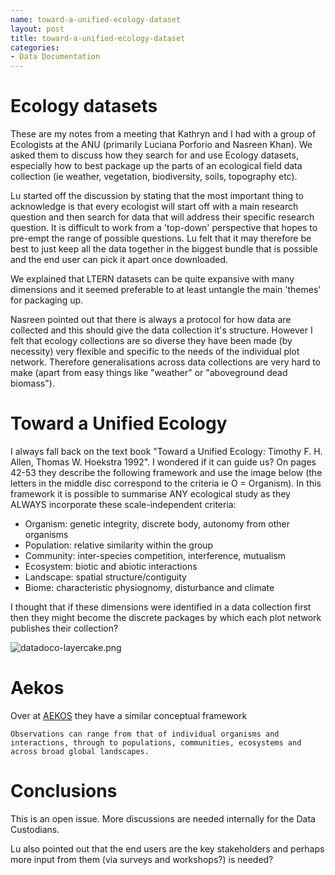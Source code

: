 ```yaml
---
name: toward-a-unified-ecology-dataset
layout: post
title: toward-a-unified-ecology-dataset
categories:
- Data Documentation
---
```


# Ecology datasets
These are my notes from a meeting that Kathryn and I had with a group of Ecologists at the ANU (primarily Luciana Porforio and Nasreen Khan).  We asked them to discuss how they search for and use Ecology datasets, especially how to best package up the parts of an ecological field data collection (ie weather, vegetation, biodiversity, soils, topography etc).

Lu started off the discussion by stating that the most important thing to acknowledge is that every ecologist will start off with a main research question and then search for data that will address their specific research question.  It is difficult to work from a 'top-down' perspective that hopes to pre-empt the range of possible questions.  Lu felt that it may therefore be best to just keep all the data together in the biggest bundle that is possible and the end user can pick it apart once downloaded.  

We explained that LTERN datasets can be quite expansive with many dimensions and it seemed preferable to at least untangle the main 'themes' for packaging up.

Nasreen pointed out that there is always a protocol for how data are collected and this should give the data collection it's structure.  However I felt that ecology collections are so diverse they have been made (by necessity) very flexible and specific to the needs of the individual plot network.  Therefore generalisations across data collections are very hard to make (apart from easy things like "weather" or "aboveground dead biomass"). 

# Toward a Unified Ecology
I always fall back on the text book "Toward a Unified Ecology: Timothy F. H. Allen, Thomas W. Hoekstra 1992".  I wondered if it can guide us?  On pages 42-53 they describe the following framework and use the image below (the letters in the middle disc correspond to the criteria ie O = Organism).  In this framework it is possible to summarise ANY ecological study as they ALWAYS incorporate these scale-independent criteria:

- Organism: genetic integrity, discrete body, autonomy from other organisms
- Population: relative similarity within the group
- Community: inter-species competition, interference, mutualism
- Ecosystem: biotic and abiotic interactions
- Landscape: spatial structure/contiguity
- Biome: characteristic physiognomy, disturbance and climate

I thought that if these dimensions were identified in a data collection first then they might become the discrete packages by which each plot network publishes their collection?

![datadoco-layercake.png](/images/datadoco-layercake.png)

 

# Aekos
Over at [AEKOS](http://www.aekos.org.au/why_aekos#diversity) they have a similar conceptual framework

    Observations can range from that of individual organisms and
    interactions, through to populations, communities, ecosystems and
    across broad global landscapes.

# Conclusions
This is an open issue.  More discussions are needed internally for the Data Custodians.

Lu also pointed out that the end users are the key stakeholders and perhaps more input from them (via surveys and workshops?) is needed?

